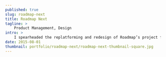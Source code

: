 ```yaml
---
published: true
slug: roadmap-next
title: Roadmap Next
tagline: >
    Product Management, Design
intro: >
    I spearheaded the replatforming and redesign of Roadmap’s project forecasting and resource management tool.
date: 2015-08-01
thumbnail: portfolio/roadmap-next/roadmap-next-thumbnail-square.jpg
---
```

